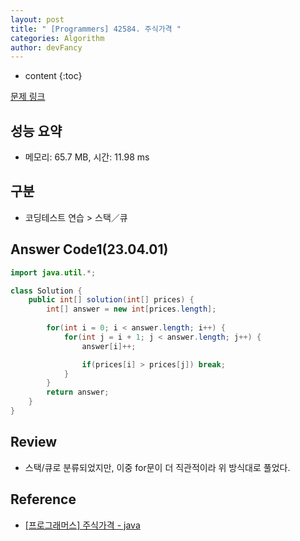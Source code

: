 ```yaml
---
layout: post
title: " [Programmers] 42584. 주식가격 "
categories: Algorithm
author: devFancy
---
```

* content
{:toc}

[문제 링크](https://school.programmers.co.kr/learn/courses/30/lessons/42584)

## 성능 요약

* 메모리: 65.7 MB, 시간: 11.98 ms

## 구분

* 코딩테스트 연습 > 스택／큐

## Answer Code1(23.04.01)

```java
import java.util.*;

class Solution {
    public int[] solution(int[] prices) {
        int[] answer = new int[prices.length];
		
        for(int i = 0; i < answer.length; i++) {
            for(int j = i + 1; j < answer.length; j++) {
                answer[i]++;

                if(prices[i] > prices[j]) break;
            }
        }
        return answer;
    }
}
```


## Review

* 스택/큐로 분류되었지만, 이중 for문이 더 직관적이라 위 방식대로 풀었다.

## Reference

* [[프로그래머스] 주식가격 - java](https://hyojun.tistory.com/entry/%ED%94%84%EB%A1%9C%EA%B7%B8%EB%9E%98%EB%A8%B8%EC%8A%A4-%EC%A3%BC%EC%8B%9D%EA%B0%80%EA%B2%A9-Java)